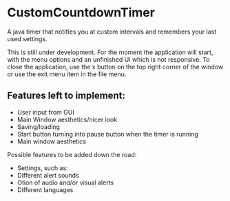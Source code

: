 CustomCountdownTimer
====================

A java timer that notifies you at custom intervals and remembers your last used settings.

This is still under development. For the moment the application will start, with the menu options and an unfinished UI which is not responsive. To close the application, use the x button on the top right corner of the window or use the exit menu item in the file menu.

Features left to implement:
---------------------------
* User input from GUI
* Main Window aesthetics/nicer look
* Saving/loading
* Start button turning into pause button when the timer is running
* Main window aesthetics

Possible features to be added down the road:
* Settings, such as:
*   Different alert sounds
*   Otion of audio and/or visual alerts
*   Different languages

